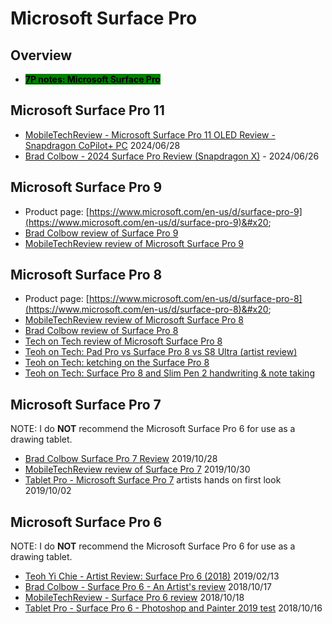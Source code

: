 # Microsoft Surface Pro

## Overview

* [<mark style="background-color:green;">**7P notes: Microsoft Surface Pro**</mark>](7p-notes-microsoft-surface-pro.md)

## Microsoft Surface Pro 11&#x20;

* [MobileTechReview - Microsoft Surface Pro 11 OLED Review - Snapdragon CoPilot+ PC](https://www.youtube.com/watch?v=mFD\_tbn\_i50) 2024/06/28&#x20;
* [Brad Colbow - 2024 Surface Pro Review (Snapdragon X)](https://www.youtube.com/watch?v=Q9fSAmJu1cY) - 2024/06/26&#x20;

## Microsoft Surface Pro 9

* Product page: [https://www.microsoft.com/en-us/d/surface-pro-9](https://www.microsoft.com/en-us/d/surface-pro-9)&#x20;
* [Brad Colbow review of Surface Pro 9](https://youtu.be/NNj6Aob88lk)&#x20;
* [MobileTechReview review of Microsoft Surface Pro 9](https://youtu.be/TpABlcB4gZI)&#x20;

## Microsoft Surface Pro 8

* Product page: [https://www.microsoft.com/en-us/d/surface-pro-8](https://www.microsoft.com/en-us/d/surface-pro-8)&#x20;
* [MobileTechReview review of Microsoft Surface Pro 8](https://youtu.be/v2mOtMiGN7s)&#x20;
* [Brad Colbow review of Surface Pro 8](https://youtu.be/OG-y1NlRp3g) &#x20;
* [Tech on Tech review of Microsoft Surface Pro 8](https://youtu.be/wNtmOONAyxk)&#x20;
* [Teoh on Tech: Pad Pro vs Surface Pro 8 vs S8 Ultra (artist review)](https://youtu.be/EQoq8WtmWN8)&#x20;
* [Teoh on Tech: ketching on the Surface Pro 8](https://youtu.be/nvtTj64XNxs) &#x20;
* [Teoh on Tech: Surface Pro 8 and Slim Pen 2 handwriting & note taking](https://youtu.be/2ImMHQ0ZsDY)&#x20;

## Microsoft Surface Pro 7

NOTE: I do **NOT** recommend the Microsoft Surface Pro 6 for use as a drawing tablet.

* [Brad Colbow Surface Pro 7 Review](https://www.youtube.com/watch?v=3r4ykYCYDIM) 2019/10/28
* [MobileTechReview review of Surface Pro 7](https://www.youtube.com/watch?v=3YT87jwNoaA) 2019/10/30&#x20;
* [Tablet Pro - Microsoft Surface Pro 7](https://www.youtube.com/watch?v=bMnzsg0SSe4) artists hands on first look 2019/10/02&#x20;

## Microsoft Surface Pro 6

NOTE: I do **NOT** recommend the Microsoft Surface Pro 6 for use as a drawing tablet.

* [Teoh Yi Chie - Artist Review: Surface Pro 6 (2018)](https://www.youtube.com/watch?v=ziHPI20Rn0k) 2019/02/13
* [Brad Colbow - Surface Pro 6 - An Artist's review](https://www.youtube.com/watch?v=nqWMtz4lv0s) 2018/10/17
* [MobileTechReview - Surface Pro 6 review](https://www.youtube.com/watch?v=7559edlsUno) 2018/10/18
* [Tablet Pro - Surface Pro 6 - Photoshop and Painter 2019 test](https://www.youtube.com/watch?v=UOlmfg2QhGI) 2018/10/16&#x20;

